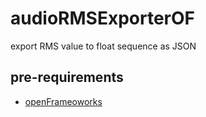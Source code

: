 # audioRMSExporterOF
export RMS value to float sequence as JSON 

## pre-requirements
- [openFrameoworks](http://openframeworks.cc)
